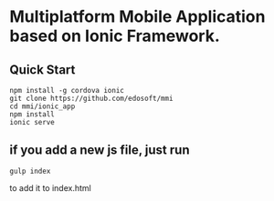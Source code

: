 Multiplatform Mobile Application based on Ionic Framework.
=
Quick Start
-
```shell
npm install -g cordova ionic
git clone https://github.com/edosoft/mmi
cd mmi/ionic_app
npm install
ionic serve
``` 

if you add a new js file, just run 
-
```shell
gulp index
``` 
to add it to index.html


